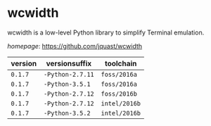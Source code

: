 # wcwidth

wcwidth is a low-level Python library to simplify Terminal emulation.

*homepage*: <https://github.com/jquast/wcwidth>

version | versionsuffix | toolchain
--------|---------------|----------
``0.1.7`` | ``-Python-2.7.11`` | ``foss/2016a``
``0.1.7`` | ``-Python-3.5.1`` | ``foss/2016a``
``0.1.7`` | ``-Python-2.7.12`` | ``foss/2016b``
``0.1.7`` | ``-Python-2.7.12`` | ``intel/2016b``
``0.1.7`` | ``-Python-3.5.2`` | ``intel/2016b``
